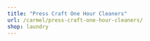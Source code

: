 ```yaml
---
title: "Press Craft One Hour Cleaners"
url: /carmel/press-craft-one-hour-cleaners/
shop: laundry
---
```

